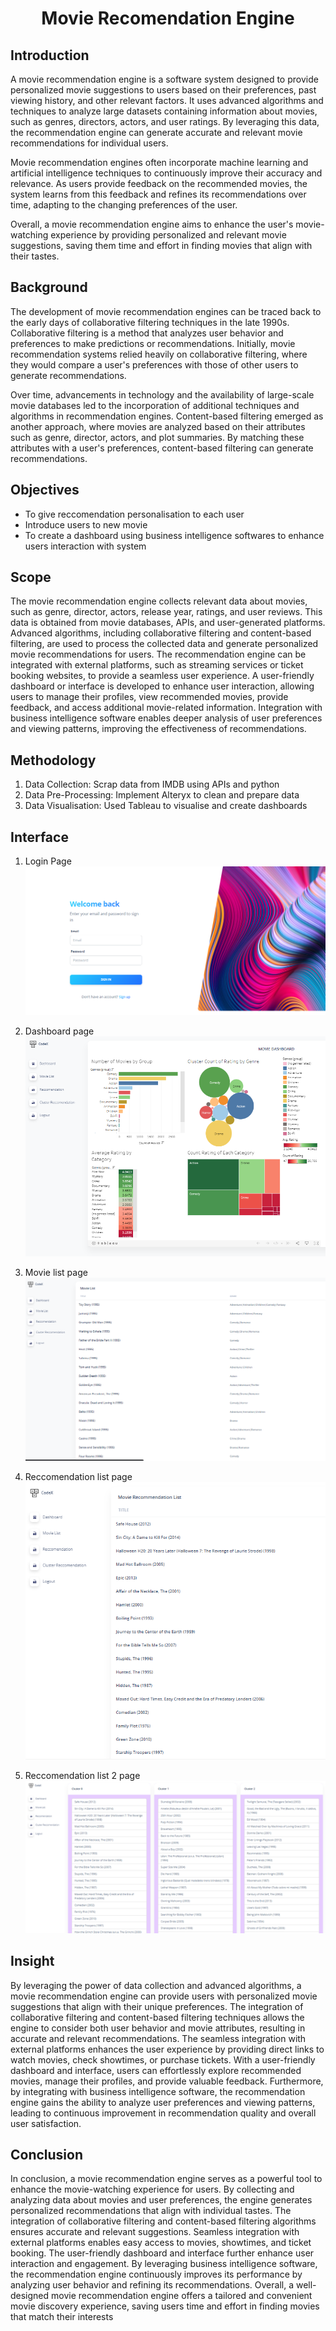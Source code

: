 
<h1 align='center'>Movie Recomendation Engine</h1>

## Introduction
A movie recommendation engine is a software system designed to provide personalized movie suggestions to users based on their preferences, past viewing history, and other relevant factors. It uses advanced algorithms and techniques to analyze large datasets containing information about movies, such as genres, directors, actors, and user ratings. By leveraging this data, the recommendation engine can generate accurate and relevant movie recommendations for individual users.

Movie recommendation engines often incorporate machine learning and artificial intelligence techniques to continuously improve their accuracy and relevance. As users provide feedback on the recommended movies, the system learns from this feedback and refines its recommendations over time, adapting to the changing preferences of the user.

Overall, a movie recommendation engine aims to enhance the user's movie-watching experience by providing personalized and relevant movie suggestions, saving them time and effort in finding movies that align with their tastes.

## Background
The development of movie recommendation engines can be traced back to the early days of collaborative filtering techniques in the late 1990s. Collaborative filtering is a method that analyzes user behavior and preferences to make predictions or recommendations. Initially, movie recommendation systems relied heavily on collaborative filtering, where they would compare a user's preferences with those of other users to generate recommendations.

Over time, advancements in technology and the availability of large-scale movie databases led to the incorporation of additional techniques and algorithms in recommendation engines. Content-based filtering emerged as another approach, where movies are analyzed based on their attributes such as genre, director, actors, and plot summaries. By matching these attributes with a user's preferences, content-based filtering can generate recommendations.

## Objectives
- To give reccomendation personalisation to each user 
- Introduce users to new movie
- To create a dashboard using business intelligence softwares to enhance users interaction with system

## Scope
The movie recommendation engine collects relevant data about movies, such as genre, director, actors, release year, ratings, and user reviews. This data is obtained from movie databases, APIs, and user-generated platforms. Advanced algorithms, including collaborative filtering and content-based filtering, are used to process the collected data and generate personalized movie recommendations for users. The recommendation engine can be integrated with external platforms, such as streaming services or ticket booking websites, to provide a seamless user experience. A user-friendly dashboard or interface is developed to enhance user interaction, allowing users to manage their profiles, view recommended movies, provide feedback, and access additional movie-related information. Integration with business intelligence software enables deeper analysis of user preferences and viewing patterns, improving the effectiveness of recommendations.

## Methodology
1. Data Collection: Scrap data from IMDB using APIs and python
2. Data Pre-Processing: Implement Alteryx to clean and prepare data
3. Data Visualisation: Used Tableau to visualise and create dashboards

## Interface
1. Login Page
    ![Alt text](image-4.png)

2. Dashboard page
    ![Alt text](image.png)

3. Movie list page
    ![Alt text](image-1.png)

4. Reccomendation list page
    ![Alt text](image-2.png)

5. Reccomendation list 2 page
    ![Alt text](image-3.png)

## Insight
By leveraging the power of data collection and advanced algorithms, a movie recommendation engine can provide users with personalized movie suggestions that align with their unique preferences. The integration of collaborative filtering and content-based filtering techniques allows the engine to consider both user behavior and movie attributes, resulting in accurate and relevant recommendations. The seamless integration with external platforms enhances the user experience by providing direct links to watch movies, check showtimes, or purchase tickets. With a user-friendly dashboard and interface, users can effortlessly explore recommended movies, manage their profiles, and provide valuable feedback. Furthermore, by integrating with business intelligence software, the recommendation engine gains the ability to analyze user preferences and viewing patterns, leading to continuous improvement in recommendation quality and overall user satisfaction.

## Conclusion
In conclusion, a movie recommendation engine serves as a powerful tool to enhance the movie-watching experience for users. By collecting and analyzing data about movies and user preferences, the engine generates personalized recommendations that align with individual tastes. The integration of collaborative filtering and content-based filtering algorithms ensures accurate and relevant suggestions. Seamless integration with external platforms enables easy access to movies, showtimes, and ticket booking. The user-friendly dashboard and interface further enhance user interaction and engagement. By leveraging business intelligence software, the recommendation engine continuously improves its performance by analyzing user behavior and refining its recommendations. Overall, a well-designed movie recommendation engine offers a tailored and convenient movie discovery experience, saving users time and effort in finding movies that match their interests
